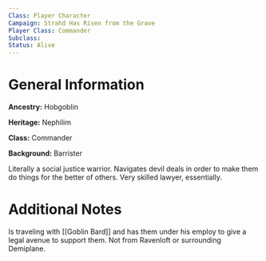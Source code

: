 ```yaml
---
Class: Player Character
Campaign: Strahd Has Risen from the Grave
Player Class: Commander
Subclass: 
Status: Alive
---
```

# General Information
**Ancestry:** Hobgoblin

**Heritage:** Nephilim

**Class:** Commander

**Background:** Barrister

Literally a social justice warrior. Navigates devil deals in order to make them do things for the better of others. Very skilled lawyer, essentially.
# Additional Notes
Is traveling with [[Goblin Bard]] and has them under his employ to give a legal avenue to support them. Not from Ravenloft or surrounding Demiplane.